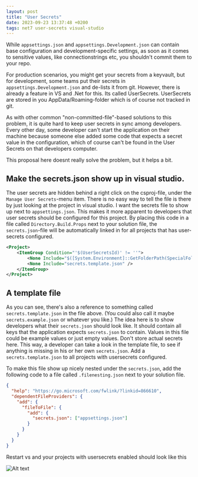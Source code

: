 ```yaml
---
layout: post
title: "User Secrets"
date: 2023-09-23 13:37:48 +0200
tags: net7 user-secrets visual-studio
---
```


While `appsettings.json` and `appsettings.Development.json` can contain base configuration and development-specific settings, as soon as it comes to sensitive values, like connectionstrings etc, you shouldn't commit them to your repo.

For production scenarios, you might get your secrets from a keyvault, but for development, some teams put their secrets in `appsettings.Development.json` and de-lists it from git. However, there is already a feature in VS and .Net for this. Its called UserSecrets. UserSecrets are stored in you AppData/Roaming-folder which is of course not tracked in git.

As with other common "non-committed-file"-based solutions to this problem, it is quite hard to keep user secrets in sync among developers. Every other day, some developer can't start the application on their machine because someone else added some code that expects a secret value in the configuration, which of course can't be found in the User Secrets on that developers computer.

This proposal here doesnt really solve the problem, but it helps a bit.

## Make the secrets.json show up in visual studio.

The user secrets are hidden behind a right click on the csproj-file, under the `Manage User Secrets`-menu item. There is no easy way to tell the file is there by just looking at the project in visual studio. I want the secrets file to show up next to `appsettings.json`. This makes it more apparent to developers that user secrets should be configured for this project. By placing this code in a file called `Directory.Build.Props` next to your solution file, the `secrets.json`-file will be automatically linked in for all projects that has user-secrets configured.

```xml
<Project>
	<ItemGroup Condition="'$(UserSecretsId)' != ''">
		<None Include="$([System.Environment]::GetFolderPath(SpecialFolder.ApplicationData))\Microsoft\UserSecrets\$(UserSecretsId)\secrets.json" Link="secrets.json" />
		<None Include="secrets.template.json" />
	</ItemGroup>
</Project>
```

## A template file

As you can see, there's also a reference to something called `secrets.template.json` in the file above. (You could also call it maybe `secrets.example.json` or whatever you like.) The idea here is to show developers what their `secrets.json` should look like. It should contain all keys that the application expects `secrets.json` to contain. Values in this file could be example values or just empty values. Don't store actual secrets here. This way, a developer can take a look in the template file, to see if anything is missing in his or her own `secrets.json`. Add a `secrets.template.json` to all projects with usersecrets configured.

To make this file show up nicely nested under the `secrets.json`, add the following code to a file called `.filenesting.json` next to your solution file.

```json
{
  "help": "https://go.microsoft.com/fwlink/?linkid=866610",
  "dependentFileProviders": {
    "add": {
      "fileToFile": {
        "add": {
          "secrets.json": ["appsettings.json"]
        }
      }
    }
  }
}
```

Restart vs and your projects with usersecrets enabled should look like this

![Alt text](/wathaha/assets/2023-09-23-User-Secrets.png)
